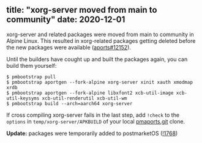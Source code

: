 title: "xorg-server moved from main to community"
date: 2020-12-01
---

xorg-server and related packages were moved from main to community in Alpine
Linux. This resulted in xorg-related packages getting deleted before the new
packages were available
([aports#12152](https://gitlab.alpinelinux.org/alpine/aports/-/issues/12152)).

Until the builders have cought up and built the packages again, you can build
them yourself:

```shell-session
$ pmbootstrap pull
$ pmbootstrap aportgen --fork-alpine xorg-server xinit xauth xmodmap xrdb
$ pmbootstrap aportgen --fork-alpine libxfont2 xcb-util-image xcb-util-keysyms xcb-util-renderutil xcb-util-wm
$ pmbootstrap build --arch=aarch64 xorg-server
```

If cross compiling xorg-server fails in the last step, add `!check` to the
`options` in `temp/xorg-server/APKBUILD` of your local
[pmaports.git](https://wiki.postmarketos.org/wiki/Pmaports.git) clone.

**Update:** packages were temporarily added to postmarketOS
([!1768](https://gitlab.com/postmarketOS/pmaports/-/merge_requests/1768))
